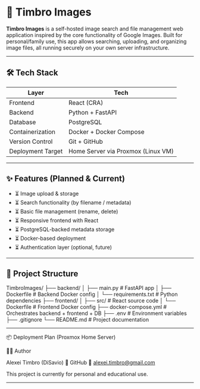 # 📸 Timbro Images

**Timbro Images** is a self-hosted image search and file management web application inspired by the core functionality of Google Images. Built for personal/family use, this app allows searching, uploading, and organizing image files, all running securely on your own server infrastructure.

---

## 🛠️ Tech Stack

| Layer         | Tech                             |
|--------------|-----------------------------------|
| Frontend     | React (CRA)               |
| Backend      | Python + FastAPI                  |
| Database     | PostgreSQL                        |
| Containerization | Docker + Docker Compose     |
| Version Control | Git + GitHub                   |
| Deployment Target | Home Server via Proxmox (Linux VM) |

---

## ✨ Features (Planned & Current)

- ⏳ Image upload & storage
- ⏳ Search functionality (by filename / metadata)
- ⏳ Basic file management (rename, delete)
- ⏳ Responsive frontend with React
- ⏳ PostgreSQL-backed metadata storage
- ⏳ Docker-based deployment
- ⏳ Authentication layer (optional, future)

---

## 📁 Project Structure

TimbroImages/
├── backend/
│ ├── main.py # FastAPI app
│ ├── Dockerfile # Backend Docker config
│ └── requirements.txt # Python dependencies
├── frontend/
│ ├── src/ # React source code
│ └── Dockerfile # Frontend Docker config
├── docker-compose.yml # Orchestrates backend + frontend + DB
├── .env # Environment variables
├── .gitignore
└── README.md # Project documentation


---

📦 Deployment Plan (Proxmox Home Server)

🧑‍💻 Author

Alexei Timbro (DiSavio)
🔗 GitHub
📧 alexei.timbro@gmail.com

This project is currently for personal and educational use. 

---
